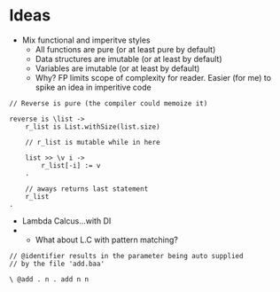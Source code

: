 # Ideas

- Mix functional and imperitve styles
  - All functions are pure (or at least pure by default)
  - Data structures are imutable (or at least by default)
  - Variables are imutable (or at least by default)
  - Why? FP limits scope of complexity for reader. Easier (for me) to spike an idea in imperitive code

```
// Reverse is pure (the compiler could memoize it)

reverse is \list ->
    r_list is List.withSize(list.size)

    // r_list is mutable while in here

    list >> \v i ->
        r_list[-i] := v 
    .

    // aways returns last statement
    r_list
.
```

- Lambda Calcus...with DI
- - What about L.C with pattern matching?

```
// @identifier results in the parameter being auto supplied
// by the file 'add.baa'

\ @add . n . add n n 
```